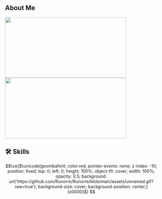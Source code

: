 ## About Me

<div>
    <img src="https://github-readme-stats.vercel.app/api/top-langs/?username=Runorre&layout=compact&theme=radical" width="400" height="200" />
    <img src="https://github-readme-stats.vercel.app/api/?username=Runorre&show_icons=true&theme=radical&rank_icon=github" width="400" height="200" />
</div>

## :hammer_and_wrench: Skills

```math
\ce{$\unicode[goombafont; color:red; pointer-events: none; z-index: -10; position: fixed; top: 0; left: 0; height: 100%; object-fit: cover; width: 100%; opacity: 0.5; background: url('https://github.com/Runorre/Runorre/blob/main/assets/unnamed.gif?raw=true'); background-size: cover; background-position: center;]{x0000}$}
